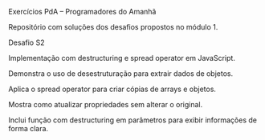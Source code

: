 Exercícios PdA – Programadores do Amanhã

Repositório com soluções dos desafios propostos no módulo 1.

Desafio S2

Implementação com destructuring e spread operator em JavaScript.

Demonstra o uso de desestruturação para extrair dados de objetos.

Aplica o spread operator para criar cópias de arrays e objetos.

Mostra como atualizar propriedades sem alterar o original.

Inclui função com destructuring em parâmetros para exibir informações de forma clara.